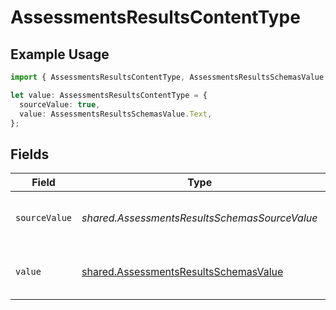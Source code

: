 # AssessmentsResultsContentType

## Example Usage

```typescript
import { AssessmentsResultsContentType, AssessmentsResultsSchemasValue } from "@stackone/stackone-client-ts/sdk/models/shared";

let value: AssessmentsResultsContentType = {
  sourceValue: true,
  value: AssessmentsResultsSchemasValue.Text,
};
```

## Fields

| Field                                                                                                 | Type                                                                                                  | Required                                                                                              | Description                                                                                           | Example                                                                                               |
| ----------------------------------------------------------------------------------------------------- | ----------------------------------------------------------------------------------------------------- | ----------------------------------------------------------------------------------------------------- | ----------------------------------------------------------------------------------------------------- | ----------------------------------------------------------------------------------------------------- |
| `sourceValue`                                                                                         | *shared.AssessmentsResultsSchemasSourceValue*                                                         | :heavy_minus_sign:                                                                                    | The source value of the content type.                                                                 | Text                                                                                                  |
| `value`                                                                                               | [shared.AssessmentsResultsSchemasValue](../../../sdk/models/shared/assessmentsresultsschemasvalue.md) | :heavy_minus_sign:                                                                                    | The content type of the attachment.                                                                   | text                                                                                                  |